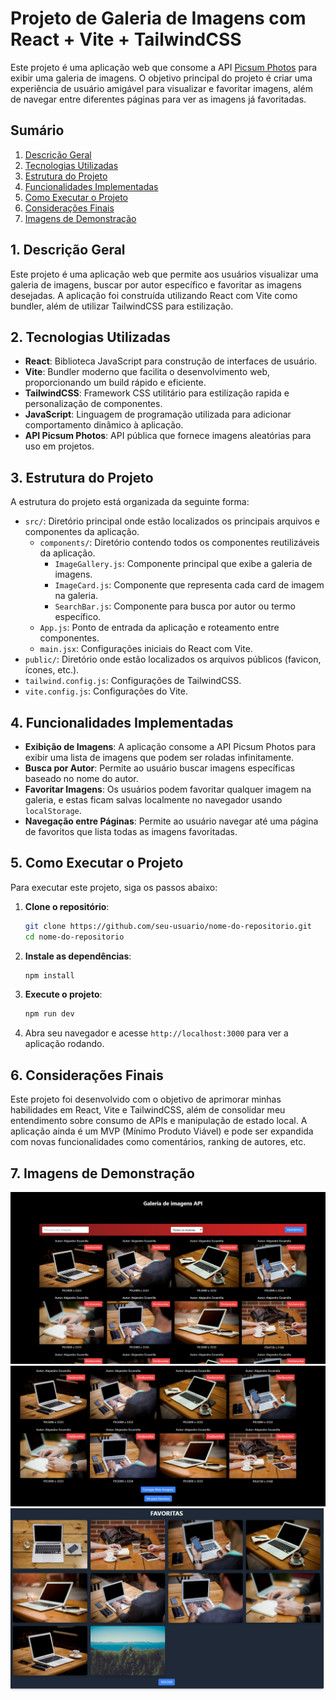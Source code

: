  # Projeto de Galeria de Imagens com React + Vite + TailwindCSS

Este projeto é uma aplicação web que consome a API [Picsum Photos](https://picsum.photos/) para exibir uma galeria de imagens. O objetivo principal do projeto é criar uma experiência de usuário amigável para visualizar e favoritar imagens, além de navegar entre diferentes páginas para ver as imagens já favoritadas.

## Sumário
1. [Descrição Geral](#descrição-geral)
2. [Tecnologias Utilizadas](#tecnologias-utilizadas)
3. [Estrutura do Projeto](#estrutura-do-projeto)
4. [Funcionalidades Implementadas](#funcionalidades-implementadas)
5. [Como Executar o Projeto](#como-executar-o-projeto)
6. [Considerações Finais](#considerações-finais)
7. [Imagens de Demonstração](#imagens-de-demonstração)

## 1. Descrição Geral
Este projeto é uma aplicação web que permite aos usuários visualizar uma galeria de imagens, buscar por autor específico e favoritar as imagens desejadas. A aplicação foi construída utilizando React com Vite como bundler, além de utilizar TailwindCSS para estilização.

## 2. Tecnologias Utilizadas
- **React**: Biblioteca JavaScript para construção de interfaces de usuário.
- **Vite**: Bundler moderno que facilita o desenvolvimento web, proporcionando um build rápido e eficiente.
- **TailwindCSS**: Framework CSS utilitário para estilização rapida e personalização de componentes.
- **JavaScript**: Linguagem de programação utilizada para adicionar comportamento dinâmico à aplicação.
- **API Picsum Photos**: API pública que fornece imagens aleatórias para uso em projetos.

## 3. Estrutura do Projeto
A estrutura do projeto está organizada da seguinte forma:
- `src/`: Diretório principal onde estão localizados os principais arquivos e componentes da aplicação.
  - `components/`: Diretório contendo todos os componentes reutilizáveis da aplicação.
    - `ImageGallery.js`: Componente principal que exibe a galeria de imagens.
    - `ImageCard.js`: Componente que representa cada card de imagem na galeria.
    - `SearchBar.js`: Componente para busca por autor ou termo específico.
  - `App.js`: Ponto de entrada da aplicação e roteamento entre componentes.
  - `main.jsx`: Configurações iniciais do React com Vite.
- `public/`: Diretório onde estão localizados os arquivos públicos (favicon, ícones, etc.).
- `tailwind.config.js`: Configurações de TailwindCSS.
- `vite.config.js`: Configurações do Vite.

## 4. Funcionalidades Implementadas
- **Exibição de Imagens**: A aplicação consome a API Picsum Photos para exibir uma lista de imagens que podem ser roladas infinitamente.
- **Busca por Autor**: Permite ao usuário buscar imagens específicas baseado no nome do autor.
- **Favoritar Imagens**: Os usuários podem favoritar qualquer imagem na galeria, e estas ficam salvas localmente no navegador usando `localStorage`.
- **Navegação entre Páginas**: Permite ao usuário navegar até uma página de favoritos que lista todas as imagens favoritadas.

## 5. Como Executar o Projeto
Para executar este projeto, siga os passos abaixo:
1. **Clone o repositório**:
   ```bash
   git clone https://github.com/seu-usuario/nome-do-repositorio.git
   cd nome-do-repositorio
   ```
2. **Instale as dependências**:
   ```bash
   npm install
   ```
3. **Execute o projeto**:
   ```bash
   npm run dev
   ```
4. Abra seu navegador e acesse `http://localhost:3000` para ver a aplicação rodando.

## 6. Considerações Finais
Este projeto foi desenvolvido com o objetivo de aprimorar minhas habilidades em React, Vite e TailwindCSS, além de consolidar meu entendimento sobre consumo de APIs e manipulação de estado local. A aplicação ainda é um MVP (Mínimo Produto Viável) e pode ser expandida com novas funcionalidades como comentários, ranking de autores, etc.

## 7. Imagens de Demonstração
![Projeto](./src/assets/imagem%20do%20projeto.png)
![Projeto](./src/assets/imagem%20do%20projeto%202.png)
![Projeto](./src/assets/imagem%20do%20projeto%203.png)

